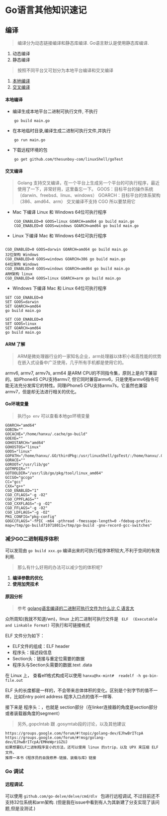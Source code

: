 # Go语言其他知识速记

## 编译
> 编译分为动态链接编译和静态库编译.  Go语言默认是使用静态库编译.
1. 动态编译
2. 静态编译  
> 按照不同平台又可划分为本地平台编译和交叉编译
1. [本地编译](#本地编译)
2. [交叉编译](#交叉编译)


#### 本地编译

* 编译生成本地平台二进制可执行文件, 不执行
```
    go build main.go
```

* 在本地临时目录,编译生成二进制可执行文件,并执行
```
    go run main.go
```

* 下载远程环境的包
```
    go get github.com/thesunboy-com/linuxShell/goTest
```

#### 交叉编译
> Golang 支持交叉编译，在一个平台上生成另一个平台的可执行程序，最近使用了一下，非常好用，这里备忘一下。
> GOOS：目标平台的操作系统（darwin、freebsd、linux、windows）
  GOARCH：目标平台的体系架构（386、amd64、arm）
  交叉编译不支持 CGO 所以要禁用它
  
* Mac 下编译 Linux 和 Windows 64位可执行程序
```
    CGO_ENABLED=0 GOOS=linux GOARCH=amd64 go build main.go
    CGO_ENABLED=0 GOOS=windows GOARCH=amd64 go build main.go
```

* Linux 下编译 Mac 和 Windows 64位可执行程序
```

CGO_ENABLED=0 GOOS=darwin GOARCH=amd64 go build main.go
32位架构 Windows
CGO_ENABLED=0 GOOS=windows GOARCH=386 go build main.go
64位架构 Windows
CGO_ENABLED=0 GOOS=windows GOARCH=amd64 go build main.go
ARM架构 linux
CGO_ENABLED=0 GOOS=linux GOARCH=arm go build main.go
```
* Windows 下编译 Mac 和 Linux 64位可执行程序
```
SET CGO_ENABLED=0
SET GOOS=darwin
SET GOARCH=amd64
go build main.go

SET CGO_ENABLED=0
SET GOOS=linux
SET GOARCH=amd64
go build main.go
```

#### ARM 了解
> ARM是微处理器行业的一家知名企业，arm处理器以体积小和高性能的优势在嵌入式设备中广泛使用，几乎所有手机都是使用它的。
  
  armv6, armv7, armv7s, arm64 是ARM CPU的不同指令集，原则上是向下兼容的。如iPhone4S CPU支持armv7, 但它同时兼容armv6，只是使用armv6指令可能无法充分发挥它的特性。同理iPhone5 CPU支持armv7s，它虽然也兼容armv7，但是却无法进行相关的优化。
  
   
  


#### Go环境变量
> 执行`go env` 可以查看本地go环境变量
```
GOARCH="amd64"
GOBIN=""
GOCACHE="/home/hanxu/.cache/go-build"
GOEXE=""
GOHOSTARCH="amd64"
GOHOSTOS="linux"
GOOS="linux"
GOPATH="/home/hanxu/.GO/thirdPkg:/usr/linuxShell/goTest/:/home/hanxu/.GO/target:/tmp/GO/target"
GORACE=""
GOROOT="/usr/lib/go"
GOTMPDIR=""
GOTOOLDIR="/usr/lib/go/pkg/tool/linux_amd64"
GCCGO="gccgo"
CC="gcc"
CXX="g++"
CGO_ENABLED="1"
CGO_CFLAGS="-g -O2"
CGO_CPPFLAGS=""
CGO_CXXFLAGS="-g -O2"
CGO_FFLAGS="-g -O2"
CGO_LDFLAGS="-g -O2"
PKG_CONFIG="pkg-config"
GOGCCFLAGS="-fPIC -m64 -pthread -fmessage-length=0 -fdebug-prefix-map=/tmp/go-build710718011=/tmp/go-build -gno-record-gcc-switches"
```


### 减少GO二进制程序体积

可以发现由 ```go build xxx.go``` 编译出来的可执行程序体积较大,不利于空间的有效利用.   
>那么有什么好用的办法可以减少包的体积呢?

1. **编译参数的优化**
2. **使用加壳技术**

#### 原因分析
> 参考 [golang语言编译的二进制可执行文件为什么比 C 语言大](https://www.cnxct.com/why-golang-elf-binary-file-is-large-than-c/)

众所周知(我就不知道/wn)，linux 上的二进制可执行文件是 ``` ELF  (Executable and Linkable Format)``` 可执行和可链接格式

ELF 文件分为如下：
 * ELF文件的组成：ELF header
 * 程序头：描述段信息
 * Section头：链接与重定位需要的数据
 * 程序头与Section头需要的数据.text .data

在 Linux 上， 查看elf格式构成可以使用 ```hanxu@hx-mint#  readelf -h go-bin-file.out```

 ELF 头的长度都是一样的，不会带来总体体积的变化。区别是个别字节的值不一样，比如Entry point address 程序入口点的值不一样等.
 
 接下来是 程序头：，也就是 section部分（在linker连接器的角度是section部分或者装载器角度的segment）

> 另外,.gopclntab 跟 .gosymtab段的讨论，以及其他建议

    https://groups.google.com/forum/#!topic/golang-dev/EJhwBrITcpA
    https://groups.google.com/forum/#!msg/golang-dev/EJhwBrITcpA/EMHeWpriGZUJ
    如果想要ELF二进制程序变小的方法，还可以使用 linux 的strip，以及 UPX 来压缩 ELF 文件。
    推荐一本书《程序员的自我修养-链接、装载与库》链接


### Go 调试

#### 远程调试.
可以使用 ```github.com/go-delve/delve/cmd/dlv ``` 包进行远程调试, 不过目前还不支持32位系统和arm架构. (但是我在issue中看到有人为其新建了分支实现了该问题,但是没测试.)
